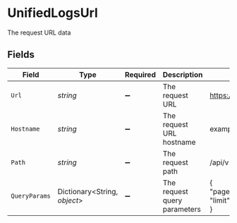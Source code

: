 # UnifiedLogsUrl

The request URL data


## Fields

| Field                               | Type                                | Required                            | Description                         | Example                             |
| ----------------------------------- | ----------------------------------- | ----------------------------------- | ----------------------------------- | ----------------------------------- |
| `Url`                               | *string*                            | :heavy_minus_sign:                  | The request URL                     | https://example.com/api/v1/resource |
| `Hostname`                          | *string*                            | :heavy_minus_sign:                  | The request URL hostname            | example.com                         |
| `Path`                              | *string*                            | :heavy_minus_sign:                  | The request path                    | /api/v1/resource                    |
| `QueryParams`                       | Dictionary<String, *object*>        | :heavy_minus_sign:                  | The request query parameters        | {<br/>"page": 1,<br/>"limit": 10<br/>} |